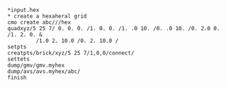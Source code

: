     *input.hex
    * create a hexaheral grid
    cmo create abc///hex
    quadxyz/5 25 7/ 0. 0. 0. /1. 0. 0. /1. .0 10. /0. .0 10. /0. 2.0 0.
    /1. 2. 0. &
             /1.0 2. 10.0 /0. 2. 10.0 /
    setpts
    creatpts/brick/xyz/5 25 7/1,0,0/connect/
    settets
    dump/gmv/gmv.myhex
    dump/avs/avs.myhex/abc/
    finish
